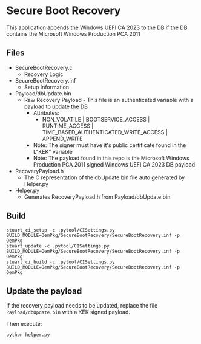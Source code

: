 # Secure Boot Recovery

This application appends the Windows UEFI CA 2023 to the DB if the DB contains the Microsoft Windows Production PCA 2011

## Files

* SecureBootRecovery.c
  * Recovery Logic
* SecureBootRecovery.inf
  * Setup Information
* Payload/dbUpdate.bin
  * Raw Recovery Payload - This file is an authenticated variable with a payload to update the DB
    * Attributes:
      * NON_VOLATILE | BOOTSERVICE_ACCESS | RUNTIME_ACCESS | TIME_BASED_AUTHENTICATED_WRITE_ACCESS | APPEND_WRITE
    * Note: The signer must have it's public certificate found in the L"KEK" variable
    * Note: The payload found in this repo is the Microsoft Windows Production PCA 2011 signed Windows UEFI CA 2023 DB payload
* RecoveryPayload.h
  * The C representation of the dbUpdate.bin file auto generated by Helper.py
* Helper.py
  * Generates RecoveryPayload.h from Payload/dbUpdate.bin

## Build

```pwsh
stuart_ci_setup -c .pytool/CISettings.py BUILD_MODULE=OemPkg/SecureBootRecovery/SecureBootRecovery.inf -p OemPkg
stuart_update -c .pytool/CISettings.py BUILD_MODULE=OemPkg/SecureBootRecovery/SecureBootRecovery.inf -p OemPkg
stuart_ci_build -c .pytool/CISettings.py BUILD_MODULE=OemPkg/SecureBootRecovery/SecureBootRecovery.inf -p OemPkg
```

## Update the payload

If the recovery payload needs to be updated, replace the file `Payload/dbUpdate.bin` with a KEK signed payload.

Then execute:

```pwsh
python helper.py
```
